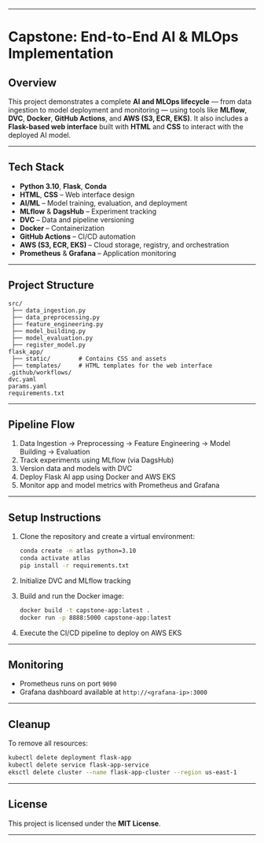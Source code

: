

---

# Capstone: End-to-End AI & MLOps Implementation

## Overview

This project demonstrates a complete **AI and MLOps lifecycle** — from data ingestion to model deployment and monitoring — using tools like **MLflow**, **DVC**, **Docker**, **GitHub Actions**, and **AWS (S3, ECR, EKS)**.
It also includes a **Flask-based web interface** built with **HTML** and **CSS** to interact with the deployed AI model.

---

## Tech Stack

* **Python 3.10**, **Flask**, **Conda**
* **HTML**, **CSS** – Web interface design
* **AI/ML** – Model training, evaluation, and deployment
* **MLflow** & **DagsHub** – Experiment tracking
* **DVC** – Data and pipeline versioning
* **Docker** – Containerization
* **GitHub Actions** – CI/CD automation
* **AWS (S3, ECR, EKS)** – Cloud storage, registry, and orchestration
* **Prometheus** & **Grafana** – Application monitoring

---

## Project Structure

```
src/
 ├── data_ingestion.py
 ├── data_preprocessing.py
 ├── feature_engineering.py
 ├── model_building.py
 ├── model_evaluation.py
 ├── register_model.py
flask_app/
 ├── static/        # Contains CSS and assets
 ├── templates/     # HTML templates for the web interface
.github/workflows/
dvc.yaml
params.yaml
requirements.txt
```

---

## Pipeline Flow

1. Data Ingestion → Preprocessing → Feature Engineering → Model Building → Evaluation
2. Track experiments using MLflow (via DagsHub)
3. Version data and models with DVC
4. Deploy Flask AI app using Docker and AWS EKS
5. Monitor app and model metrics with Prometheus and Grafana

---

## Setup Instructions

1. Clone the repository and create a virtual environment:

   ```bash
   conda create -n atlas python=3.10
   conda activate atlas
   pip install -r requirements.txt
   ```
2. Initialize DVC and MLflow tracking
3. Build and run the Docker image:

   ```bash
   docker build -t capstone-app:latest .
   docker run -p 8888:5000 capstone-app:latest
   ```
4. Execute the CI/CD pipeline to deploy on AWS EKS

---

## Monitoring

* Prometheus runs on port `9090`
* Grafana dashboard available at `http://<grafana-ip>:3000`

---

## Cleanup

To remove all resources:

```bash
kubectl delete deployment flask-app
kubectl delete service flask-app-service
eksctl delete cluster --name flask-app-cluster --region us-east-1
```

---

## License

This project is licensed under the **MIT License**.

---

